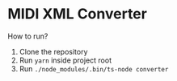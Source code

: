 # MIDI XML Converter

How to run?
1. Clone the repository
2. Run `yarn` inside project root
3. Run `./node_modules/.bin/ts-node converter`
